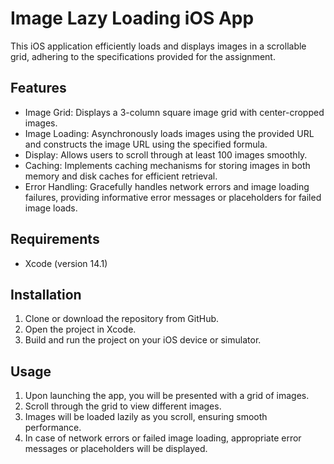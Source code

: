 # Image Lazy Loading iOS App
This iOS application efficiently loads and displays images in a scrollable grid, adhering to the specifications provided for the assignment.

## Features
* Image Grid: Displays a 3-column square image grid with center-cropped images.
* Image Loading: Asynchronously loads images using the provided URL and constructs the image URL using the specified formula.
* Display: Allows users to scroll through at least 100 images smoothly.
* Caching: Implements caching mechanisms for storing images in both memory and disk caches for efficient retrieval.
* Error Handling: Gracefully handles network errors and image loading failures, providing informative error messages or placeholders for failed image loads.

## Requirements
* Xcode (version 14.1)

## Installation
1. Clone or download the repository from GitHub.
2. Open the project in Xcode.
3. Build and run the project on your iOS device or simulator.

## Usage
1. Upon launching the app, you will be presented with a grid of images.
2. Scroll through the grid to view different images.
3. Images will be loaded lazily as you scroll, ensuring smooth performance.
4. In case of network errors or failed image loading, appropriate error messages or placeholders will be displayed.
